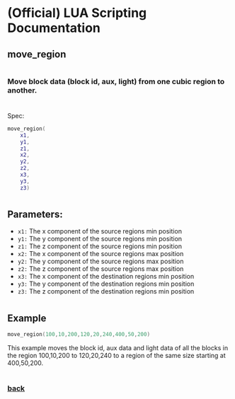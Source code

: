 
# (Official) LUA Scripting Documentation

## move_region
#
### Move block data (block id, aux, light) from one cubic region to another.
#
Spec:
```lua
move_region(
	x1,
	y1,
	z1,
	x2,
	y2,
	z2,
	x3,
	y3,
	z3)
```
#
## Parameters:
- `x1:` The x component of the source regions min position
- `y1:` The y component of the source regions min position
- `z1:` The z component of the source regions min position
- `x2:` The x component of the source regions max position
- `y2:` The y component of the source regions max position
- `z2:` The z component of the source regions max position
- `x3:` The x component of the destination regions min position
- `y3:` The y component of the destination regions min position
- `z3:` The z component of the destination regions min position
#
## Example
```lua
move_region(100,10,200,120,20,240,400,50,200)
```
This example moves the block id, aux data and light data of all the blocks in the region 100,10,200 to 120,20,240 to a region of the same size starting at 400,50,200.
#
### [back](../blocks)
